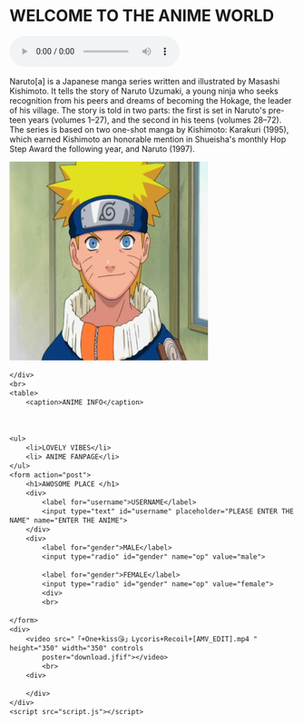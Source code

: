 <!DOCTYPE html>
<html lang="en">

<head>
    <meta charset="UTF-8">
    <meta name="viewport" content="width=device-width, initial-scale=1.0">
    <link rel="stylesheet" href="style.css">
    <title>anime world</title>
</head>

<body>
    <h1>WELCOME TO THE ANIME WORLD</h1>
    <audio src="Tokyo Ghoul Opening FULL (READ DESCRIPTION).mp3" controls autoplay></audio>
    <p style="display: flow-root;">Naruto[a] is a Japanese manga series written and illustrated by Masashi Kishimoto. It
        tells the story of Naruto Uzumaki, a young ninja who seeks recognition from his peers and dreams of becoming the
        Hokage, the leader of his village. The story is told in two parts: the first is set in Naruto's pre-teen years
        (volumes 1–27), and the second in his teens (volumes 28–72). The series is based on two one-shot manga by
        Kishimoto: Karakuri (1995), which earned Kishimoto an honorable mention in Shueisha's monthly Hop Step Award the
        following year, and Naruto (1997).</p>
    <div>
        <img height="350" width="350" src="Naruto_newshot.webp" alt="WELCOME">

    </div>
    <br>
    <table>
        <caption>ANIME INFO</caption>
        
    
      
    <ul>
        <li>LOVELY VIBES</li>
        <li> ANIME FANPAGE</li>
    </ul>
    <form action="post">
        <h1>AWOSOME PLACE </h1>
        <div>
            <label for="username">USERNAME</label>
            <input type="text" id="username" placeholder="PLEASE ENTER THE NAME" name="ENTER THE ANIME">
        </div>
        <div>
            <label for="gender">MALE</label>
            <input type="radio" id="gender" name="op" value="male">

            <label for="gender">FEMALE</label>
            <input type="radio" id="gender" name="op" value="female">
            <div>
            <br>

    </form>
    <div>
        <video src="「+One+kiss😘」Lycoris+Recoil+[AMV_EDIT].mp4 " height="350" width="350" controls
            poster="download.jfif"></video>
            <br>
        <div>
            
        </div>
    </div>
    <script src="script.js"></script>

</body>

</html>
